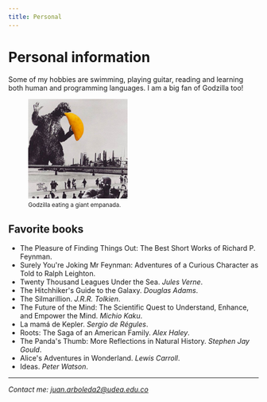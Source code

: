 ```yaml
---
title: Personal
---
```


<head>
  <meta charset="utf-8">
  <title>Juan C. Arboleda R. - Personal</title>
  <link rel="stylesheet" href="styles/main.css">
  <link rel="shortcut icon" href="images/nea-onnim-g.svg">
  <meta name="viewport" content="width=device-width, initial-scale=1.0">
</head>

# Personal information

Some of my hobbies are swimming, playing guitar, reading and learning
both human and programming languages.
I am a big fan of Godzilla too!

<figure>
  <img src="images/godzilla-comiendo-empanada.png" alt="godzilla comiendo empanada" width="200px">
  <figcaption><small>Godzilla eating a giant empanada.</small></figcaption>
</figure>

## Favorite books

- The Pleasure of Finding Things Out: The Best Short Works of Richard P. Feynman.
- Surely You're Joking Mr Feynman: Adventures of a Curious Character as Told to Ralph Leighton.
- Twenty Thousand Leagues Under the Sea. _Jules Verne_.
- The Hitchhiker's Guide to the Galaxy. _Douglas Adams_.
- The Silmarillion. _J.R.R. Tolkien_.
- The Future of the Mind: The Scientific Quest to Understand, Enhance, and Empower the Mind. _Michio Kaku_.
- La mamá de Kepler. _Sergio de Régules_.
- Roots: The Saga of an American Family. _Alex Haley_.
- The Panda's Thumb: More Reflections in Natural History. _Stephen Jay Gould_.
- Alice's Adventures in Wonderland. _Lewis Carroll_.
- Ideas. _Peter Watson_.

<hr>
<div class="footer">
  <address class="mail">
    Contact me: <a href="mailto:juan.arboleda2@udea.edu.co">juan.arboleda2@udea.edu.co</a>
  </address>
</div>
